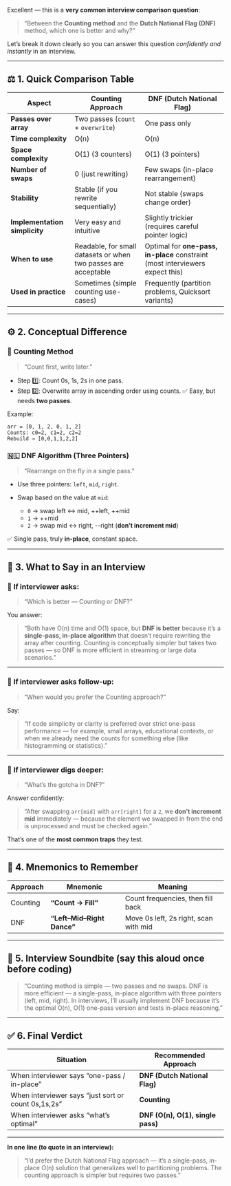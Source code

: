 Excellent — this is a **very common interview comparison question**:

> “Between the **Counting method** and the **Dutch National Flag (DNF)** method, which one is better and why?”

Let’s break it down clearly so you can answer this question *confidently and instantly* in an interview.

---

## ⚖️ 1. Quick Comparison Table

| Aspect                        | **Counting Approach**                                          | **DNF (Dutch National Flag)**                                                 |
| ----------------------------- | -------------------------------------------------------------- | ----------------------------------------------------------------------------- |
| **Passes over array**         | Two passes (`count` + `overwrite`)                             | One pass only                                                                 |
| **Time complexity**           | O(n)                                                           | O(n)                                                                          |
| **Space complexity**          | O(1) (3 counters)                                              | O(1) (3 pointers)                                                             |
| **Number of swaps**           | 0 (just rewriting)                                             | Few swaps (in-place rearrangement)                                            |
| **Stability**                 | Stable (if you rewrite sequentially)                           | Not stable (swaps change order)                                               |
| **Implementation simplicity** | Very easy and intuitive                                        | Slightly trickier (requires careful pointer logic)                            |
| **When to use**               | Readable, for small datasets or when two passes are acceptable | Optimal for **one-pass, in-place** constraint (most interviewers expect this) |
| **Used in practice**          | Sometimes (simple counting use-cases)                          | Frequently (partition problems, Quicksort variants)                           |

---

## ⚙️ 2. Conceptual Difference

### 🧮 **Counting Method**

> “Count first, write later.”

* Step 1️⃣: Count 0s, 1s, 2s in one pass.
* Step 2️⃣: Overwrite array in ascending order using counts.
  ✅ Easy, but needs **two passes**.

Example:

```
arr = [0, 1, 2, 0, 1, 2]
Counts: c0=2, c1=2, c2=2
Rebuild → [0,0,1,1,2,2]
```

### 🇳🇱 **DNF Algorithm (Three Pointers)**

> “Rearrange on the fly in a single pass.”

* Use three pointers: `left`, `mid`, `right`.
* Swap based on the value at `mid`:

  * `0` → swap left ↔ mid, ++left, ++mid
  * `1` → ++mid
  * `2` → swap mid ↔ right, --right (**don’t increment mid**)

✅ Single pass, truly **in-place**, constant space.

---

## 💬 3. What to Say in an Interview

### 🔹 If interviewer asks:

> “Which is better — Counting or DNF?”

You answer:

> “Both have O(n) time and O(1) space, but **DNF is better** because it’s a **single-pass, in-place algorithm** that doesn’t require rewriting the array after counting.
> Counting is conceptually simpler but takes two passes — so DNF is more efficient in streaming or large data scenarios.”

---

### 🔹 If interviewer asks follow-up:

> “When would you prefer the Counting approach?”

Say:

> “If code simplicity or clarity is preferred over strict one-pass performance — for example, small arrays, educational contexts, or when we already need the counts for something else (like histogramming or statistics).”

---

### 🔹 If interviewer digs deeper:

> “What’s the gotcha in DNF?”

Answer confidently:

> “After swapping `arr[mid]` with `arr[right]` for a `2`, we **don’t increment mid** immediately — because the element we swapped in from the end is unprocessed and must be checked again.”

That’s one of the **most common traps** they test.

---

## 🧠 4. Mnemonics to Remember

| Approach | Mnemonic                   | Meaning                               |
| -------- | -------------------------- | ------------------------------------- |
| Counting | **“Count → Fill”**         | Count frequencies, then fill back     |
| DNF      | **“Left–Mid–Right Dance”** | Move 0s left, 2s right, scan with mid |

---

## 🎯 5. Interview Soundbite (say this aloud once before coding)

> “Counting method is simple — two passes and no swaps.
> DNF is more efficient — a single-pass, in-place algorithm with three pointers (left, mid, right).
> In interviews, I’ll usually implement DNF because it’s the optimal O(n), O(1) one-pass version and tests in-place reasoning.”

---

## ✅ 6. Final Verdict

| Situation                                           | Recommended Approach              |
| --------------------------------------------------- | --------------------------------- |
| When interviewer says “one-pass / in-place”         | **DNF (Dutch National Flag)**     |
| When interviewer says “just sort or count 0s,1s,2s” | **Counting**                      |
| When interviewer asks “what’s optimal”              | **DNF (O(n), O(1), single pass)** |

---

**In one line (to quote in an interview):**

> “I’d prefer the Dutch National Flag approach — it’s a single-pass, in-place O(n) solution that generalizes well to partitioning problems. The counting approach is simpler but requires two passes.”
